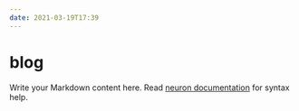 ```yaml
---
date: 2021-03-19T17:39
---
```


# blog

Write your Markdown content here. Read [neuron documentation](https://neuron.zettel.page/2011404.html) for syntax help.

